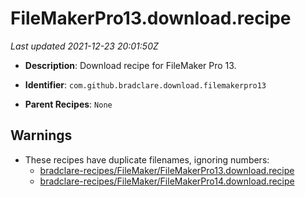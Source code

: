 # FileMakerPro13.download.recipe

_Last updated 2021-12-23 20:01:50Z_

- **Description**: Download recipe for FileMaker Pro 13.

- **Identifier**: `com.github.bradclare.download.filemakerpro13`

- **Parent Recipes**: `None`


## Warnings

- These recipes have duplicate filenames, ignoring numbers:
    - [bradclare-recipes/FileMaker/FileMakerPro13.download.recipe](/autopkg-dupe-tracker/bradclare-recipes/FileMaker/FileMakerPro13.download.recipe)
    - [bradclare-recipes/FileMaker/FileMakerPro14.download.recipe](/autopkg-dupe-tracker/bradclare-recipes/FileMaker/FileMakerPro14.download.recipe)